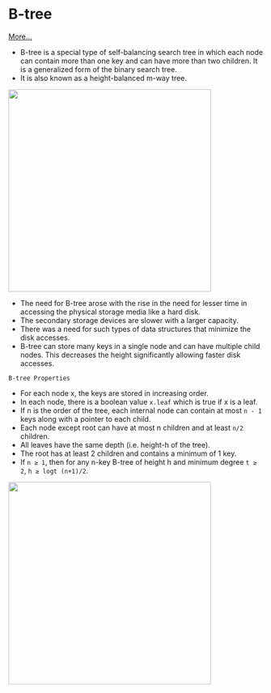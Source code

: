# B-tree

<a href="https://www.programiz.com/dsa/b-tree">More...</a>

- B-tree is a special type of self-balancing search tree in which each node can contain more than one key and can have more than two children. It is a generalized form of the binary search tree.
- It is also known as a height-balanced m-way tree.

<img src='https://cdn.programiz.com/sites/tutorial2program/files/b-tree.png' width="400px"></img>

- The need for B-tree arose with the rise in the need for lesser time in accessing the physical storage media like a hard disk. 
- The secondary storage devices are slower with a larger capacity. 
- There was a need for such types of data structures that minimize the disk accesses.
- B-tree can store many keys in a single node and can have multiple child nodes. This decreases the height significantly allowing faster disk accesses.

`B-tree Properties`
- For each node x, the keys are stored in increasing order.
- In each node, there is a boolean value `x.leaf` which is true if x is a leaf.
- If n is the order of the tree, each internal node can contain at most `n - 1` keys along with a pointer to each child.
- Each node except root can have at most n children and at least `n/2` children.
- All leaves have the same depth (i.e. height-h of the tree).
- The root has at least 2 children and contains a minimum of 1 key.
- If `n ≥ 1`, then for any n-key B-tree of height h and minimum degree `t ≥ 2`, `h ≥ logt (n+1)/2`.

<img src='https://cdn.programiz.com/sites/tutorial2program/files/B-tree.png' width="400px"></img>
